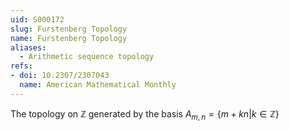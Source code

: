 ```yaml
---
uid: S000172
slug: Furstenberg Topology
name: Furstenberg Topology
aliases:
  - Arithmetic sequence topology
refs:
- doi: 10.2307/2307043
  name: American Mathematical Monthly
---
```

The topology on $\mathbb{Z}$ generated by the basis $A_{m,n} = \{m + kn | k \in \mathbb{Z}\}$
